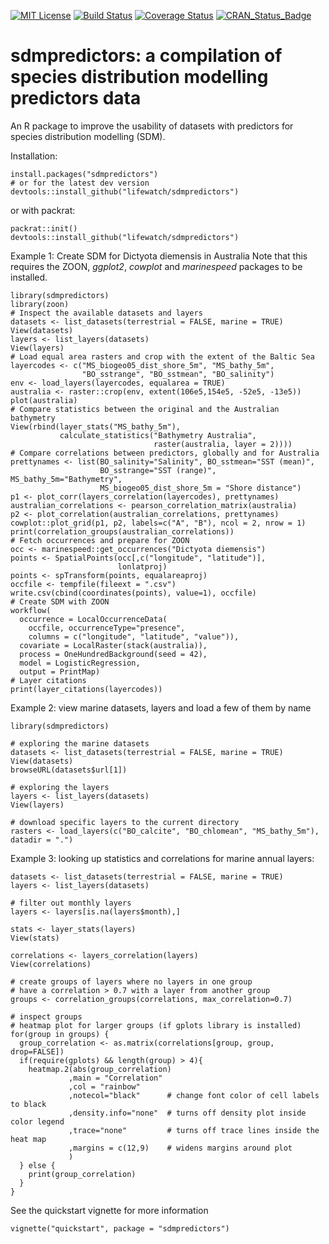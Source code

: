 [![MIT License](https://img.shields.io/github/license/samuelbosch/blogbits.svg)](https://github.com/lifewatch/sdmpredictors/blob/master/LICENSE.md)
[![Build Status](https://travis-ci.org/lifewatch/sdmpredictors.svg?branch=master)](https://travis-ci.org/lifewatch/sdmpredictors)
[![Coverage Status](http://codecov.io/github/lifewatch/sdmpredictors/coverage.svg?branch=master)](http://codecov.io/github/lifewatch/sdmpredictors?branch=master)
[![CRAN_Status_Badge](http://www.r-pkg.org/badges/version/sdmpredictors)](https://CRAN.R-project.org/package=sdmpredictors)

# sdmpredictors: a compilation of species distribution modelling predictors data

An R package to improve the usability of datasets with predictors for species distribution modelling (SDM).

Installation:

    install.packages("sdmpredictors")
    # or for the latest dev version
    devtools::install_github("lifewatch/sdmpredictors")

or with packrat:

    packrat::init()
    devtools::install_github("lifewatch/sdmpredictors")


Example 1: Create SDM for Dictyota diemensis in Australia 
Note that this requires the ZOON, *ggplot2*, *cowplot* and *marinespeed* packages to be installed.

    library(sdmpredictors)
    library(zoon)
    # Inspect the available datasets and layers
    datasets <- list_datasets(terrestrial = FALSE, marine = TRUE)
    View(datasets)
    layers <- list_layers(datasets)
    View(layers)
    # Load equal area rasters and crop with the extent of the Baltic Sea
    layercodes <- c("MS_biogeo05_dist_shore_5m", "MS_bathy_5m", 
                    "BO_sstrange", "BO_sstmean", "BO_salinity")
    env <- load_layers(layercodes, equalarea = TRUE)
    australia <- raster::crop(env, extent(106e5,154e5, -52e5, -13e5))
    plot(australia)
    # Compare statistics between the original and the Australian bathymetry
    View(rbind(layer_stats("MS_bathy_5m"),
               calculate_statistics("Bathymetry Australia", 
                                    raster(australia, layer = 2))))
    # Compare correlations between predictors, globally and for Australia
    prettynames <- list(BO_salinity="Salinity", BO_sstmean="SST (mean)", 
                        BO_sstrange="SST (range)", MS_bathy_5m="Bathymetry",
                        MS_biogeo05_dist_shore_5m = "Shore distance")
    p1 <- plot_corr(layers_correlation(layercodes), prettynames)
    australian_correlations <- pearson_correlation_matrix(australia)
    p2 <- plot_correlation(australian_correlations, prettynames)
    cowplot::plot_grid(p1, p2, labels=c("A", "B"), ncol = 2, nrow = 1)
    print(correlation_groups(australian_correlations))
    # Fetch occurrences and prepare for ZOON
    occ <- marinespeed::get_occurrences("Dictyota diemensis")
    points <- SpatialPoints(occ[,c("longitude", "latitude")],
                            lonlatproj)
    points <- spTransform(points, equalareaproj)
    occfile <- tempfile(fileext = ".csv")
    write.csv(cbind(coordinates(points), value=1), occfile)
    # Create SDM with ZOON
    workflow(
      occurrence = LocalOccurrenceData(
        occfile, occurrenceType="presence",
        columns = c("longitude", "latitude", "value")), 
      covariate = LocalRaster(stack(australia)),
      process = OneHundredBackground(seed = 42),
      model = LogisticRegression,
      output = PrintMap)
    # Layer citations
    print(layer_citations(layercodes))

Example 2: view marine datasets, layers and load a few of them by name

    library(sdmpredictors)
    
    # exploring the marine datasets
    datasets <- list_datasets(terrestrial = FALSE, marine = TRUE)
    View(datasets)
    browseURL(datasets$url[1])
    
    # exploring the layers
    layers <- list_layers(datasets)
    View(layers)
    
    # download specific layers to the current directory
    rasters <- load_layers(c("BO_calcite", "BO_chlomean", "MS_bathy_5m"), datadir = ".")
    
Example 3: looking up statistics and correlations for marine annual layers:
    
    datasets <- list_datasets(terrestrial = FALSE, marine = TRUE)
    layers <- list_layers(datasets)
    
    # filter out monthly layers
    layers <- layers[is.na(layers$month),]
    
    stats <- layer_stats(layers)
    View(stats)
    
    correlations <- layers_correlation(layers)
    View(correlations)
    
    # create groups of layers where no layers in one group 
    # have a correlation > 0.7 with a layer from another group
    groups <- correlation_groups(correlations, max_correlation=0.7)
    
    # inspect groups
    # heatmap plot for larger groups (if gplots library is installed)
    for(group in groups) {
      group_correlation <- as.matrix(correlations[group, group, drop=FALSE])
      if(require(gplots) && length(group) > 4){
        heatmap.2(abs(group_correlation)
                 ,main = "Correlation"
                 ,col = "rainbow"      
                 ,notecol="black"      # change font color of cell labels to black
                 ,density.info="none"  # turns off density plot inside color legend
                 ,trace="none"         # turns off trace lines inside the heat map
                 ,margins = c(12,9)    # widens margins around plot
                 )
      } else {
        print(group_correlation)
      }
    }
    
See the quickstart vignette for more information

    vignette("quickstart", package = "sdmpredictors")
